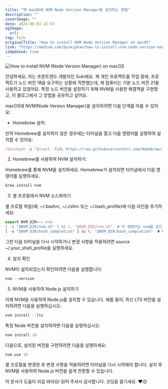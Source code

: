 ```yaml
---
title: "맥 macOS에 NVM Node Version Manager을 설치하는 방법"
description: ""
coverImage: ""
date: 2024-08-03 15:53
ogImage: 
  url: 
tag: Tech
originalTitle: "How to install NVM Node Version Manager on macOS"
link: "https://medium.com/@sukiphan/how-to-install-nvm-node-version-manager-on-macos-d9fe432cc7db"
isUpdated: true
---
```






![How to install NVM (Node Version Manager) on macOS](/assets/img/HowtoinstallNVMNodeVersionManageronmacOS_0.png)

안녕하세요, 저는 프론트엔드 개발자인 Suki에요. 제 개인 프로젝트를 작업 중에, 프로젝트가 노드 버전 18을 요구하는 상황에 직면했는데, 제 컴퓨터는 기본 노드 버전 21을 사용하고 있었어요. 특정 노드 버전을 설정하기 위해 NVM을 사용한 해결책을 구현했고, 이 블로그에서 그 방법을 공유하고 싶어요.

macOS에 NVM(Node Version Manager)을 설치하려면 다음 단계를 따를 수 있어요:

- Homebrew 설치:

<div class="content-ad"></div>

만약 Homebrew를 설치하지 않은 경우에는 터미널을 열고 다음 명령어를 실행하여 설치할 수 있어요:

```js
/bin/bash -c "$(curl -fsSL https://raw.githubusercontent.com/Homebrew/install/HEAD/install.sh)"
```

2. Homebrew를 사용하여 NVM 설치하기:

Homebrew를 통해 NVM을 설치하세요. Homebrew가 설치되면 터미널에서 다음 명령어를 실행하세요.

<div class="content-ad"></div>

```js
brew install nvm
```

3. 셸 프로필에서 NVM 소스화하기

셸 프로필 파일(예: ~/.bashrc, ~/.zshrc 또는 ~/.bash_profile)에 다음 라인을 추가하세요:

```js
export NVM_DIR=~/.nvm
[ -s "$NVM_DIR/nvm.sh" ] && \. "$NVM_DIR/nvm.sh"  # 이 명령어는 nvm을 로드합니다
[ -s "$NVM_DIR/bash_completion" ] && \. "$NVM_DIR/bash_completion"  # 이 명령어는 nvm bash_completion을 로드합니다
```

<div class="content-ad"></div>

그런 다음 터미널을 다시 시작하거나 변경 사항을 적용하려면 source ~/.your_shell_profile을 실행하세요.

4. 설치 확인

NVM이 설치되었는지 확인하려면 다음을 실행합니다:

```js
nvm --version
```

<div class="content-ad"></div>

5. NVM을 사용하여 Node.js 설치하기

이제 NVM을 사용하여 Node.js를 설치할 수 있습니다. 예를 들어, 최신 LTS 버전을 설치하려면 다음을 실행하십시오:

```js
nvm install --lts
```

특정 Node 버전을 설치하려면 다음을 실행하십시오:

<div class="content-ad"></div>

```js
nvm install 18
```

다음으로, 설치된 버전을 구현하려면 다음을 실행하세요:

```js
nvm use 18
```

셸 프로필을 변경한 후 변경 사항을 적용하려면 터미널을 다시 시작해야 합니다. 설치 후 NVM을 사용하여 Node.js 버전을 쉽게 전환할 수 있습니다.

<div class="content-ad"></div>

이 문서가 도움이 되길 바라요! 읽어 주셔서 감사합니다. 코딩을 즐기세요. ❤️😊
